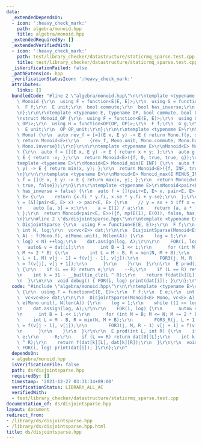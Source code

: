 ```yaml
---
data:
  _extendedDependsOn:
  - icon: ':heavy_check_mark:'
    path: algebra/monoid.hpp
    title: algebra/monoid.hpp
  _extendedRequiredBy: []
  _extendedVerifiedWith:
  - icon: ':heavy_check_mark:'
    path: test/library_checker/datastructure/staticrmq_sparse.test.cpp
    title: test/library_checker/datastructure/staticrmq_sparse.test.cpp
  _isVerificationFailed: false
  _pathExtension: hpp
  _verificationStatusIcon: ':heavy_check_mark:'
  attributes:
    links: []
  bundledCode: "#line 2 \"algebra/monoid.hpp\"\n\r\ntemplate <typename E>\r\nstruct\
    \ Monoid {\r\n  using F = function<E(E, E)>;\r\n  using G = function<E(E)>;\r\n\
    \  F f;\r\n  E unit;\r\n  bool commute;\r\n  bool has_inverse;\r\n  G inverse;\r\
    \n};\r\n\r\ntemplate <typename E, typename OP, bool commute, bool OP_commute>\r\
    \nstruct Monoid_OP {\r\n  using F = function<E(E, E)>;\r\n  using G = function<E(E,\
    \ OP)>;\r\n  using H = function<OP(OP, OP)>;\r\n  F f;\r\n  G g;\r\n  H h;\r\n\
    \  E unit;\r\n  OP OP_unit;\r\n};\r\n\r\ntemplate <typename E>\r\nMonoid<E> Monoid_reverse(Monoid<E>\
    \ Mono) {\r\n  auto rev_f = [=](E x, E y) -> E { return Mono.f(y, x); };\r\n \
    \ return Monoid<E>(\r\n    {rev_f, Mono.unit, Mono.commute, Mono.has_inverse,\
    \ Mono.inverse});\r\n}\r\n\r\ntemplate <typename E>\r\nMonoid<E> Monoid_add()\
    \ {\r\n  auto f = [](E x, E y) -> E { return x + y; };\r\n  auto g = [](E x) ->\
    \ E { return -x; };\r\n  return Monoid<E>({f, 0, true, true, g});\r\n}\r\n\r\n\
    template <typename E>\r\nMonoid<E> Monoid_min(E INF) {\r\n  auto f = [](E x, E\
    \ y) -> E { return min(x, y); };\r\n  return Monoid<E>({f, INF, true, false});\r\
    \n}\r\n\r\ntemplate <typename E>\r\nMonoid<E> Monoid_max(E MINUS_INF) {\r\n  auto\
    \ f = [](E x, E y) -> E { return max(x, y); };\r\n  return Monoid<E>({f, MINUS_INF,\
    \ true, false});\r\n}\r\n\r\ntemplate <typename E>\r\nMonoid<pair<E, E>> Monoid_affine(bool\
    \ has_inverse = false) {\r\n  auto f = [](pair<E, E> x, pair<E, E> y) -> pair<E,\
    \ E> {\r\n    return {x.fi * y.fi, x.se * y.fi + y.se};\r\n  };\r\n  auto inv\
    \ = [&](pair<E, E> x) -> pair<E, E> {\r\n    // y = ax + b iff x = (1/a) y - (b/a)\r\
    \n    auto [a, b] = x;\r\n    a = E(1) / a;\r\n    return {a, a * (-b)};\r\n \
    \ };\r\n  return Monoid<pair<E, E>>({f, mp(E(1), E(0)), false, has_inverse, inv});\r\
    \n}\r\n#line 2 \"ds/disjointsparse.hpp\"\n\r\ntemplate <typename E>\r\nstruct\
    \ DisjointSparse {\r\n  using F = function<E(E, E)>;\r\n  F f;\r\n  E e;\r\n \
    \ int N, log;\r\n  vc<vc<E>> dat;\r\n\r\n  DisjointSparse(Monoid<E> Mono, vc<E>\
    \ A) : f(Mono.f), e(Mono.unit), N(len(A)) {\r\n    log = 1;\r\n    while ((1 <<\
    \ log) < N) ++log;\r\n    dat.assign(log, A);\r\n\r\n    FOR(i, log) {\r\n   \
    \   auto& v = dat[i];\r\n      int B = 1 << i;\r\n      for (int M = B; M <= N;\
    \ M += 2 * B) {\r\n        int L = M - B, R = min(N, M + B);\r\n        FOR3_R(j,\
    \ L + 1, M) v[j - 1] = f(v[j - 1], v[j]);\r\n        FOR3(j, M, R - 1) v[j + 1]\
    \ = f(v[j], v[j + 1]);\r\n      }\r\n    }\r\n  }\r\n\r\n  E prod(int L, int R)\
    \ {\r\n    if (L == R) return e;\r\n    --R;\r\n    if (L == R) return dat[0][L];\r\
    \n    int k = 31 - __builtin_clz(L ^ R);\r\n    return f(dat[k][L], dat[k][R]);\r\
    \n  }\r\n\r\n  void debug() { FOR(i, log) print(dat[i]); }\r\n};\r\n"
  code: "#include \"algebra/monoid.hpp\"\r\n\r\ntemplate <typename E>\r\nstruct DisjointSparse\
    \ {\r\n  using F = function<E(E, E)>;\r\n  F f;\r\n  E e;\r\n  int N, log;\r\n\
    \  vc<vc<E>> dat;\r\n\r\n  DisjointSparse(Monoid<E> Mono, vc<E> A) : f(Mono.f),\
    \ e(Mono.unit), N(len(A)) {\r\n    log = 1;\r\n    while ((1 << log) < N) ++log;\r\
    \n    dat.assign(log, A);\r\n\r\n    FOR(i, log) {\r\n      auto& v = dat[i];\r\
    \n      int B = 1 << i;\r\n      for (int M = B; M <= N; M += 2 * B) {\r\n   \
    \     int L = M - B, R = min(N, M + B);\r\n        FOR3_R(j, L + 1, M) v[j - 1]\
    \ = f(v[j - 1], v[j]);\r\n        FOR3(j, M, R - 1) v[j + 1] = f(v[j], v[j + 1]);\r\
    \n      }\r\n    }\r\n  }\r\n\r\n  E prod(int L, int R) {\r\n    if (L == R) return\
    \ e;\r\n    --R;\r\n    if (L == R) return dat[0][L];\r\n    int k = 31 - __builtin_clz(L\
    \ ^ R);\r\n    return f(dat[k][L], dat[k][R]);\r\n  }\r\n\r\n  void debug() {\
    \ FOR(i, log) print(dat[i]); }\r\n};\r\n"
  dependsOn:
  - algebra/monoid.hpp
  isVerificationFile: false
  path: ds/disjointsparse.hpp
  requiredBy: []
  timestamp: '2021-12-27 03:31:34+09:00'
  verificationStatus: LIBRARY_ALL_AC
  verifiedWith:
  - test/library_checker/datastructure/staticrmq_sparse.test.cpp
documentation_of: ds/disjointsparse.hpp
layout: document
redirect_from:
- /library/ds/disjointsparse.hpp
- /library/ds/disjointsparse.hpp.html
title: ds/disjointsparse.hpp
---
```

